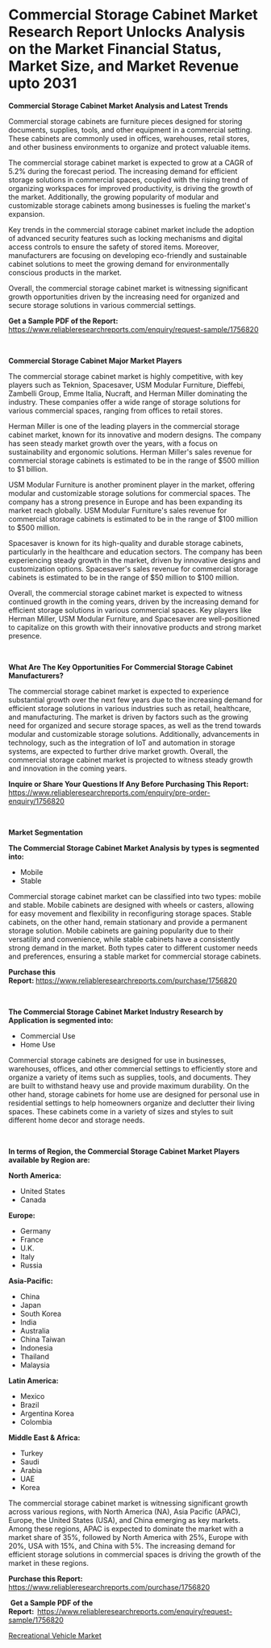 <p><h1>Commercial Storage Cabinet Market Research Report Unlocks Analysis on the Market Financial Status, Market Size, and Market Revenue upto 2031</h1></p><p><strong>Commercial Storage Cabinet Market Analysis and Latest Trends</strong></p>
<p><p>Commercial storage cabinets are furniture pieces designed for storing documents, supplies, tools, and other equipment in a commercial setting. These cabinets are commonly used in offices, warehouses, retail stores, and other business environments to organize and protect valuable items.</p><p>The commercial storage cabinet market is expected to grow at a CAGR of 5.2% during the forecast period. The increasing demand for efficient storage solutions in commercial spaces, coupled with the rising trend of organizing workspaces for improved productivity, is driving the growth of the market. Additionally, the growing popularity of modular and customizable storage cabinets among businesses is fueling the market's expansion.</p><p>Key trends in the commercial storage cabinet market include the adoption of advanced security features such as locking mechanisms and digital access controls to ensure the safety of stored items. Moreover, manufacturers are focusing on developing eco-friendly and sustainable cabinet solutions to meet the growing demand for environmentally conscious products in the market.</p><p>Overall, the commercial storage cabinet market is witnessing significant growth opportunities driven by the increasing need for organized and secure storage solutions in various commercial settings.</p></p>
<p><strong>Get a Sample PDF of the Report:&nbsp;</strong> <a href="https://www.reliableresearchreports.com/enquiry/request-sample/1756820">https://www.reliableresearchreports.com/enquiry/request-sample/1756820</a></p>
<p>&nbsp;</p>
<p><strong>Commercial Storage Cabinet Major Market Players</strong></p>
<p><p>The commercial storage cabinet market is highly competitive, with key players such as Teknion, Spacesaver, USM Modular Furniture, Dieffebi, Zambelli Group, Emme Italia, Nucraft, and Herman Miller dominating the industry. These companies offer a wide range of storage solutions for various commercial spaces, ranging from offices to retail stores.</p><p>Herman Miller is one of the leading players in the commercial storage cabinet market, known for its innovative and modern designs. The company has seen steady market growth over the years, with a focus on sustainability and ergonomic solutions. Herman Miller's sales revenue for commercial storage cabinets is estimated to be in the range of $500 million to $1 billion.</p><p>USM Modular Furniture is another prominent player in the market, offering modular and customizable storage solutions for commercial spaces. The company has a strong presence in Europe and has been expanding its market reach globally. USM Modular Furniture's sales revenue for commercial storage cabinets is estimated to be in the range of $100 million to $500 million.</p><p>Spacesaver is known for its high-quality and durable storage cabinets, particularly in the healthcare and education sectors. The company has been experiencing steady growth in the market, driven by innovative designs and customization options. Spacesaver's sales revenue for commercial storage cabinets is estimated to be in the range of $50 million to $100 million.</p><p>Overall, the commercial storage cabinet market is expected to witness continued growth in the coming years, driven by the increasing demand for efficient storage solutions in various commercial spaces. Key players like Herman Miller, USM Modular Furniture, and Spacesaver are well-positioned to capitalize on this growth with their innovative products and strong market presence.</p></p>
<p>&nbsp;</p>
<p><strong>What Are The Key Opportunities For Commercial Storage Cabinet Manufacturers?</strong></p>
<p><p>The commercial storage cabinet market is expected to experience substantial growth over the next few years due to the increasing demand for efficient storage solutions in various industries such as retail, healthcare, and manufacturing. The market is driven by factors such as the growing need for organized and secure storage spaces, as well as the trend towards modular and customizable storage solutions. Additionally, advancements in technology, such as the integration of IoT and automation in storage systems, are expected to further drive market growth. Overall, the commercial storage cabinet market is projected to witness steady growth and innovation in the coming years.</p></p>
<p><strong>Inquire or Share Your Questions If Any Before Purchasing This Report:</strong> <a href="https://www.reliableresearchreports.com/enquiry/pre-order-enquiry/1756820">https://www.reliableresearchreports.com/enquiry/pre-order-enquiry/1756820</a></p>
<p>&nbsp;</p>
<p><strong>Market Segmentation</strong></p>
<p><strong>The Commercial Storage Cabinet Market Analysis by types is segmented into:</strong></p>
<p><ul><li>Mobile</li><li>Stable</li></ul></p>
<p><p>Commercial storage cabinet market can be classified into two types: mobile and stable. Mobile cabinets are designed with wheels or casters, allowing for easy movement and flexibility in reconfiguring storage spaces. Stable cabinets, on the other hand, remain stationary and provide a permanent storage solution. Mobile cabinets are gaining popularity due to their versatility and convenience, while stable cabinets have a consistently strong demand in the market. Both types cater to different customer needs and preferences, ensuring a stable market for commercial storage cabinets.</p></p>
<p><strong>Purchase this Report:&nbsp;</strong><a href="https://www.reliableresearchreports.com/purchase/1756820">https://www.reliableresearchreports.com/purchase/1756820</a></p>
<p>&nbsp;</p>
<p><strong>The Commercial Storage Cabinet Market Industry Research by Application is segmented into:</strong></p>
<p><ul><li>Commercial Use</li><li>Home Use</li></ul></p>
<p><p>Commercial storage cabinets are designed for use in businesses, warehouses, offices, and other commercial settings to efficiently store and organize a variety of items such as supplies, tools, and documents. They are built to withstand heavy use and provide maximum durability. On the other hand, storage cabinets for home use are designed for personal use in residential settings to help homeowners organize and declutter their living spaces. These cabinets come in a variety of sizes and styles to suit different home decor and storage needs.</p></p>
<p>&nbsp;</p>
<p><strong>In terms of Region, the Commercial Storage Cabinet Market Players available by Region are:</strong></p>
<p>
    <p> <strong> North America: </strong>
        <ul>
            <li>United States</li>
            <li>Canada</li>
        </ul>
        </p> 
    <p> <strong> Europe: </strong>
        <ul>
            <li>Germany</li>
            <li>France</li>
            <li>U.K.</li>
            <li>Italy</li>
            <li>Russia</li>
        </ul>
        </p> 
    <p> <strong> Asia-Pacific: </strong>
        <ul>
            <li>China</li>
            <li>Japan</li>
            <li>South Korea</li>
            <li>India</li>
            <li>Australia</li>
            <li>China Taiwan</li>
            <li>Indonesia</li>
            <li>Thailand</li>
            <li>Malaysia</li>
        </ul>
        </p> 
    <p> <strong> Latin America: </strong>
        <ul>
            <li>Mexico</li>
            <li>Brazil</li>
            <li>Argentina Korea</li>
            <li>Colombia</li>
        </ul>
        </p> 
    <p> <strong> Middle East & Africa: </strong>
        <ul>
            <li>Turkey</li>
            <li>Saudi</li>
            <li>Arabia</li>
            <li>UAE</li>
            <li>Korea</li>
        </ul>
    </p>
    </p>
<p><p>The commercial storage cabinet market is witnessing significant growth across various regions, with North America (NA), Asia Pacific (APAC), Europe, the United States (USA), and China emerging as key markets. Among these regions, APAC is expected to dominate the market with a market share of 35%, followed by North America with 25%, Europe with 20%, USA with 15%, and China with 5%. The increasing demand for efficient storage solutions in commercial spaces is driving the growth of the market in these regions.</p></p>
<p><strong>Purchase this Report: </strong><a href="https://www.reliableresearchreports.com/purchase/1756820">https://www.reliableresearchreports.com/purchase/1756820</a></p>
<p>&nbsp;<strong>Get a Sample PDF of the Report:&nbsp;&nbsp;</strong><a href="https://www.reliableresearchreports.com/enquiry/request-sample/1756820">https://www.reliableresearchreports.com/enquiry/request-sample/1756820</a></p>
<p><strong></strong></p>
<p><p><a href="https://meowing-canidae-761.notion.site/Recreational-Vehicle-Market-Analysis-Examines-its-Scope-on-Growth-Opportunities-and-Forecasted-Tren-a7d63815af4e41c38af3d85cc8b90319">Recreational Vehicle Market</a></p></p>